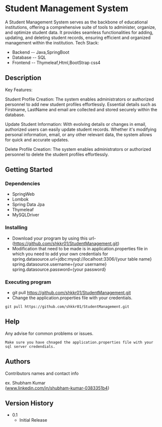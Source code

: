 # Student Management System

A Student Management System serves as the backbone of educational institutions, offering a comprehensive suite of tools to administer, organize, and optimize student data. It provides seamless functionalities for adding, updating, and deleting student records, ensuring efficient and organized management within the institution.
Tech Stack:
* Backend -- Java,SpringBoot
* Database -- SQL
* Frontend -- Thymeleaf,Html,BootStrap css4

## Description

Key Features:

Student Profile Creation: The system enables administrators or authorized personnel to add new student profiles effortlessly. Essential details such as Firstname, LastName and email are collected and stored securely within the database.

Update Student Information: With evolving details or changes in email, authorized users can easily update student records. Whether it's modifying personal information, email, or any other relevant data, the system allows for quick and accurate updates.

Delete Profile Creation: The system enables administrators or authorized personnel to delete the student profiles effortlessly.

## Getting Started

### Dependencies

* SpringWeb
* Lombok
* Spring Data Jpa
* Thymeleaf
* MySQLDriver

### Installing

* Download your program by using this url-(https://github.com/shkkr01/StudentManagement.git)
* Modification that need to be made is in application.properties file in which you need to add your own
  credentials for 
  spring.datasource.url=jdbc:mysql://localhost:3306/{your table name}
  spring.datasource.username={your username}
  spring.datasource.password={your password} 

### Executing program

* git pull https://github.com/shkkr01/StudentManagement.git
* Change the application.properties file with your credentials.
```
git pull https://github.com/shkkr01/StudentManagement.git
```

## Help

Any advise for common problems or issues.
```
Make sure you have chnaged the application.properties file with your sql server credendials.
```

## Authors

Contributors names and contact info

ex. Shubham Kumar  
(www.linkedin.com/in/shubham-kumar-0383351b4)

## Version History

* 0.1
    * Initial Release
